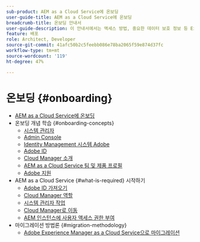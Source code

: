 ```yaml
---
sub-product: AEM as a Cloud Service에 온보딩
user-guide-title: AEM as a Cloud Service에 온보딩
breadcrumb-title: 온보딩 안내서
user-guide-description: 이 안내서에서는 액세스 방법, 중요한 데이터 보호 정보 등 Experience Manager as a Cloud Service를 시작하는 방법에 대한 요약을 제공합니다.
feature: 배포
role: Architect, Developer
source-git-commit: 41afc50b2c5feebb086e78ba2065f59e874d37fc
workflow-type: tm+mt
source-wordcount: '119'
ht-degree: 47%

---
```



# 온보딩 {#onboarding}

+ [AEM as a Cloud Service에 온보딩](/help/onboarding/home.md)
+ 온보딩 개념 학습 {#onboarding-concepts}
   + [시스템 관리자](/help/onboarding/learn-concepts/system-administrator.md)
   + [Admin Console](/help/onboarding/learn-concepts/admin-console.md)
   + [Identity Management 시스템 Adobe](/help/onboarding/learn-concepts/ims.md)
   + [Adobe ID](/help/onboarding/learn-concepts/adobe-id.md)
   + [Cloud Manager 소개](/help/onboarding/learn-concepts/cloud-manager-introduction.md)
   + [AEM as a Cloud Service 팀 및 제품 프로필](/help/onboarding/learn-concepts/aem-cs-team-product-profiles.md)
   + [Adobe 지원](/help/onboarding/learn-concepts/onboarding-help-resources.md)
+ AEM as a Cloud Service {#what-is-required} 시작하기
   + [Adobe ID 가져오기](what-is-required/get-your-adobe-id.md)
   + [Cloud Manager 역할](what-is-required/user-roles-permissions.md)
   + [시스템 관리자 작업](what-is-required/add-users-assign-cm-roles.md)
   + [Cloud Manager로 이동](what-is-required/navigate-to-cloud-manager.md)
   + [AEM 인스턴스에 사용자 액세스 권한 부여](/help/onboarding/what-is-required/accessing-aem-instance.md)
+ 마이그레이션 방법론 {#migration-methodology}
   + [Adobe Experience Manager as a Cloud Service으로 마이그레이션](migration-methodology/getting-started.md)
